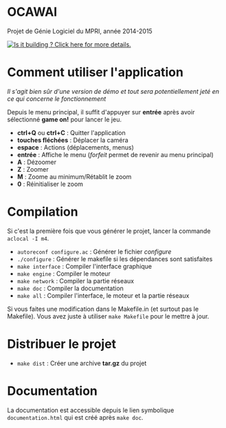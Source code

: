 OCAWAI
======

Projet de Génie Logiciel du MPRI, année 2014-2015

[![Is it building ? Click here for more details.](https://travis-ci.org/GL-MPRI-2014/GL_MPRI_2014.svg?branch=master)](https://travis-ci.org/GL-MPRI-2014/GL_MPRI_2014/builds)

# Comment utiliser l'application

*Il s'agit bien sûr d'une version de démo et tout sera potentiellement jeté
en ce qui concerne le fonctionnement*

Depuis le menu principal, il suffit d'appuyer sur **entrée** après avoir
sélectionné **game on!** pour lancer le jeu.

* **ctrl+Q** ou **ctrl+C** : Quitter l'application
* **touches fléchées** : Déplacer la caméra
* **espace** : Actions (déplacements, menus)
* **entrée** : Affiche le menu (*forfeit* permet de revenir au menu
  principal)
* **A** : Dézoomer
* **Z** : Zoomer
* **M** : Zoome au minimum/Rétablit le zoom
* **0** : Réinitialiser le zoom


# Compilation

Si c'est la première fois que vous générer le projet, lancer la commande `aclocal -I m4`.


* `autoreconf configure.ac` : Générer le fichier *configure*
* `./configure` : Générer le makefile si les dépendances sont satisfaites
* `make interface` : Compiler l'interface graphique
* `make engine` : Compiler le moteur
* `make network` : Compiler la partie réseaux
* `make doc` : Compiler la documentation
* `make all` : Compiler l'interface, le moteur et la partie réseaux

Si vous faites une modification dans le Makefile.in (et surtout pas le Makefile). Vous avez juste à utiliser `make Makefile` pour le mettre à jour.

# Distribuer le projet

* `make dist` : Créer une archive **tar.gz** du projet

# Documentation

La documentation est accessible depuis le lien symbolique `documentation.html`
qui est créé après `make doc`.
